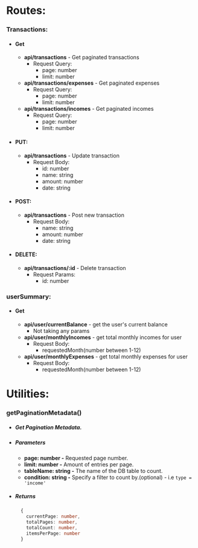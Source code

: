# Routes:

### Transactions:

- #### Get

  - **api/transactions** - Get paginated transactions
    - Request Query:
      - page: number
      - limit: number
  - **api/transactions/expenses** - Get paginated expenses
    - Request Query:
      - page: number
      - limit: number
  - **api/transactions/incomes** - Get paginated incomes
    - Request Query:
      - page: number
      - limit: number

- #### PUT:

  - **api/transactions** - Update transaction
    - Request Body:
      - id: number
      - name: string
      - amount: number
      - date: string

- #### POST:

  - **api/transactions** - Post new transaction
    - Request Body:
      - name: string
      - amount: number
      - date: string

- #### DELETE:

  - **api/transactions/:id** - Delete transaction
    - Request Params:
      - id: number

### userSummary:

- #### Get

  - **api/user/currentBalance** - get the user's current balance
    - Not taking any params
  - **api/user/monthlyIncomes** - get total monthly incomes for user
    - Request Body:
      - requestedMonth(number between 1-12)
  - **api/user/monthlyExpenses** - get total monthly expenses for user
    - Request Body:
      - requestedMonth(number between 1-12)

# Utilities:

### getPaginationMetadata()

- ##### Get Pagination Metadata.
- ##### Parameters
  - **page: number -** Requested page number.
  - **limit: number -** Amount of entries per page.
  - **tableName: string -** The name of the DB table to count.
  - **condition: string -** Specify a filter to count by.(optional) - i.e `type = 'income'`
- ##### Returns
  ```ts
    {
      currentPage: number,
      totalPages: number,
      totalCount: number,
      itemsPerPage: number
    }
  ```
